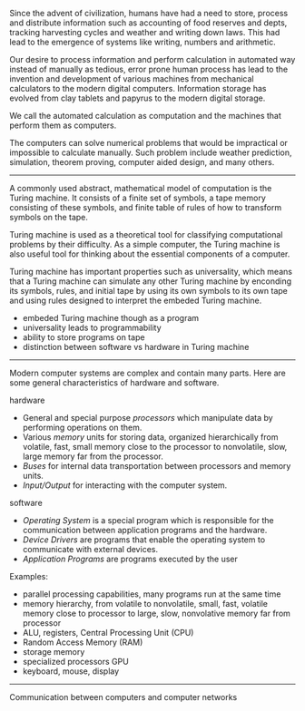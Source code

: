 Since the advent of civilization, humans have had a need to store, process and distribute information such as accounting of food reserves and depts, tracking harvesting cycles and weather and writing down laws. This had lead to the emergence of systems like writing, numbers and arithmetic.

Our desire to process information and perform calculation in automated way instead of manually as tedious, error prone human process has lead to the invention and development of various machines from mechanical calculators to the modern digital computers. Information storage has evolved from clay tablets and papyrus to the modern digital storage.

We call the automated calculation as computation and the machines that perform them as computers.

The computers can solve numerical problems that would be impractical or impossible to calculate manually. Such problem include weather prediction, simulation, theorem proving, computer aided design, and many others.

---

A commonly used abstract, mathematical model of computation is the Turing machine. It consists of a finite set of symbols, a tape memory consisting of these symbols, and finite table of rules of how to transform symbols on the tape.

Turing machine is used as a theoretical tool for classifying computational problems by their difficulty. As a simple computer, the Turing machine is also useful tool for thinking about the essential components of a computer.

Turing machine has important properties such as universality, which means that a Turing machine can simulate any other Turing machine by enconding its symbols, rules, and initial tape by using its own symbols to its own tape and using rules designed to interpret the embeded Turing machine.

- embeded Turing machine though as a program
- universality leads to programmability
- ability to store programs on tape
- distinction between software vs hardware in Turing machine

---

Modern computer systems are complex and contain many parts. Here are some general characteristics of hardware and software.

hardware

- General and special purpose *processors* which manipulate data by performing operations on them.
- Various *memory* units for storing data, organized hierarchically from volatile, fast, small memory close to the processor to nonvolatile, slow, large memory far from the processor.
- *Buses* for internal data transportation between processors and memory units.
- *Input/Output* for interacting with the computer system.

software

- *Operating System* is a special program which is responsible for the communication between application programs and the hardware.
- *Device Drivers* are programs that enable the operating system to communicate with external devices.
- *Application Programs* are programs executed by the user

Examples:

- parallel processing capabilities, many programs run at the same time
- memory hierarchy, from volatile to nonvolatile, small, fast, volatile memory close to processor to large, slow, nonvolative memory far from processor
- ALU, registers, Central Processing Unit (CPU)
- Random Access Memory (RAM)
- storage memory
- specialized processors GPU
- keyboard, mouse, display

---

Communication between computers and computer networks

